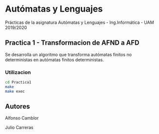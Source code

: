 # Autómatas y Lenguajes

Prácticas de la asignatura Autómatas y Lenguajes - Ing.Informática - UAM 2019/2020

## Practica 1 - Transformacion de AFND a AFD

Se desarrolla un algoritmo que transforma autómatas finitos no deterministas en autómatas finitos deterministas.


### Utilizacion

```bash
cd Practica1
make
make exec
```

## Autores

Alfonso Camblor

Julio Carreras